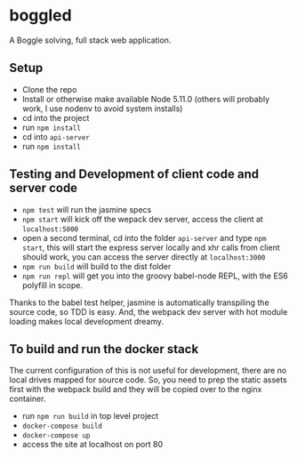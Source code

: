 # boggled

A Boggle solving, full stack web application.

## Setup

* Clone the repo
* Install or otherwise make available Node 5.11.0 (others will probably work, I use nodenv to avoid system installs)
* cd into the project
* run `npm install`
* cd into `api-server`
* run `npm install`

## Testing and Development of client code and server code

* `npm test` will run the jasmine specs
* `npm start` will kick off the wepack dev server, access the client at `localhost:5000`
* open a second terminal, cd into the folder `api-server` and type `npm start`, this will start the express server locally and xhr calls from client should work, you can access the server directly at `localhost:3000`
* `npm run build` will build to the dist folder
* `npm run repl` will get you into the groovy babel-node REPL, with the ES6 polyfill in scope.

Thanks to the babel test helper, jasmine is automatically transpiling the source code, so TDD is easy. And, the webpack dev server with hot module loading makes local development dreamy.

## To build and run the docker stack

The current configuration of this is not useful for development, there are no local drives mapped for source code. So, you need to prep the static assets first with the webpack build and they will be copied over to the nginx container.

* run `npm run build` in top level project
* `docker-compose build`
* `docker-compose up`
* access the site at localhost on port 80

